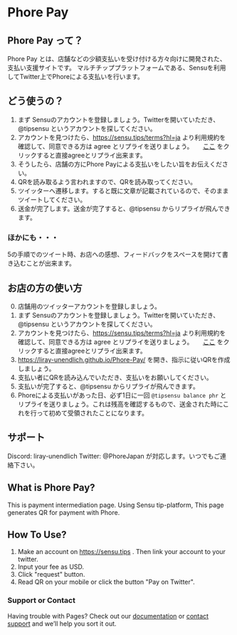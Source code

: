# Phore Pay

## Phore Pay って？
Phore Pay とは、店舗などの少額支払いを受け付ける方々向けに開発された、支払い支援サイトです。
マルチチッププラットフォームである、Sensuを利用してTwitter上でPhoreによる支払いを行います。

## どう使うの？
1. まず Sensuのアカウントを登録しましょう。Twitterを開いていただき、@tipsensu というアカウントを探してください。
2. アカウントを見つけたら、https://sensu.tips/terms?hl=ja より利用規約を確認して、同意できる方は agree とリプライを送りましょう。
　 [ここ](twitter://post?message=%40tipsensu%20agree) をクリックすると直接agreeとリプライ出来ます。
3. そうしたら、店舗の方にPhore Payによる支払いをしたい旨をお伝えください。
4. QRを読み取るよう言われますので、QRを読み取ってください。
5. ツイッターへ遷移します。すると既に文章が記載されているので、そのままツイートしてください。
6. 送金が完了します。送金が完了すると、@tipsensu からリプライが飛んできます。

### ほかにも・・・
5の手順でのツイート時、お店への感想、フィードバックをスペースを開けて書き込むことが出来ます。

## お店の方の使い方
0. 店舗用のツイッターアカウントを登録しましょう。
1. まず Sensuのアカウントを登録しましょう。Twitterを開いていただき、@tipsensu というアカウントを探してください。
2. アカウントを見つけたら、https://sensu.tips/terms?hl=ja より利用規約を確認して、同意できる方は agree とリプライを送りましょう。
　 [ここ](twitter://post?message=%40tipsensu%20agree) をクリックすると直接agreeとリプライ出来ます。
3. https://liray-unendlich.github.io/Phore-Pay/ を開き、指示に従いQRを作成しましょう。
4. 支払い者にQRを読み込んでいただき、支払いをお願いしてください。
5. 支払いが完了すると、@tipsensu からリプライが飛んできます。
6. Phoreによる支払いがあった日、必ず1日に一回 `@tipsensu balance phr` とリプライを送りましょう。これは残高を確認するもので、送金された時にこれを行って初めて受領されたことになります。

## サポート
Discord: liray-unendlich
Twitter: @PhoreJapan
が対応します。いつでもご連絡下さい。

## What is Phore Pay?

This is payment intermediation page.
Using Sensu tip-platform, This page generates QR for payment with Phore.

## How To Use?

1. Make an account on https://sensu.tips . Then link your account to your twitter.
2. Input your fee as USD. 
3. Click "request" button.
4. Read QR on your mobile or click the button "Pay on Twitter".

### Support or Contact

Having trouble with Pages? Check out our [documentation](https://help.github.com/categories/github-pages-basics/) or [contact support](https://github.com/contact) and we’ll help you sort it out.
